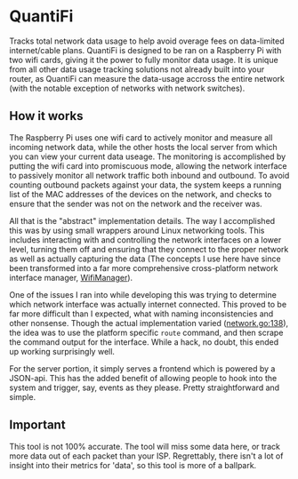 # QuantiFi
Tracks total network data usage to help avoid overage fees on data-limited internet/cable plans. QuantiFi is designed to be ran on a Raspberry Pi with two wifi cards, giving it the power to fully monitor data usage. It is unique from all other data usage tracking solutions not already built into your router, as QuantiFi can measure the data-usage accross the entire network (with the notable exception of networks with network switches). 

## How it works
The Raspberry Pi uses one wifi card to actively monitor and measure all incoming network data, while the other hosts the local server from which you can view your current data useage. The monitoring is accomplished by putting the wifi card into promiscuous mode, allowing the network interface to passively monitor all network traffic both inbound and outbound. To avoid counting outbound packets against your data, the system keeps a running list of the MAC addresses of the devices on the network, and checks to ensure that the sender was not on the network and the receiver was. 

All that is the "abstract" implementation details. The way I accomplished this was by using small wrappers around Linux networking tools. This includes interacting with and controlling the network interfaces on a lower level, turning them off and ensuring that they connect to the proper network as well as actually capturing the data (The concepts I use here have since been transformed into a far more comprehensive cross-platform network interface manager, [WifiManager](https://github.com/ottopress/WifiManager)). 

One of the issues I ran into while developing this was trying to determine which network interface was actually internet connected. This proved to be far more difficult than I expected, what with naming inconsistencies and other nonsense. Though the actual implementation varied ([network.go:138](https://github.com/HowardStark/QuantiFi/blob/a1f9635de097d68d7a3f08ec7dff4ef94dc64b52/network.go#L138)), the idea was to use the platform specific `route` command, and then scrape the command output for the interface. While a hack, no doubt, this ended up working surprisingly well.

For the server portion, it simply serves a frontend which is powered by a JSON-api. This has the added benefit of allowing people to hook into the system and trigger, say, events as they please. Pretty straightforward and simple.

## Important

This tool is not 100% accurate. The tool will miss some data here, or track more data out of each packet than your ISP. Regrettably, there isn't a lot of insight into their metrics for 'data', so this tool is more of a ballpark. 
